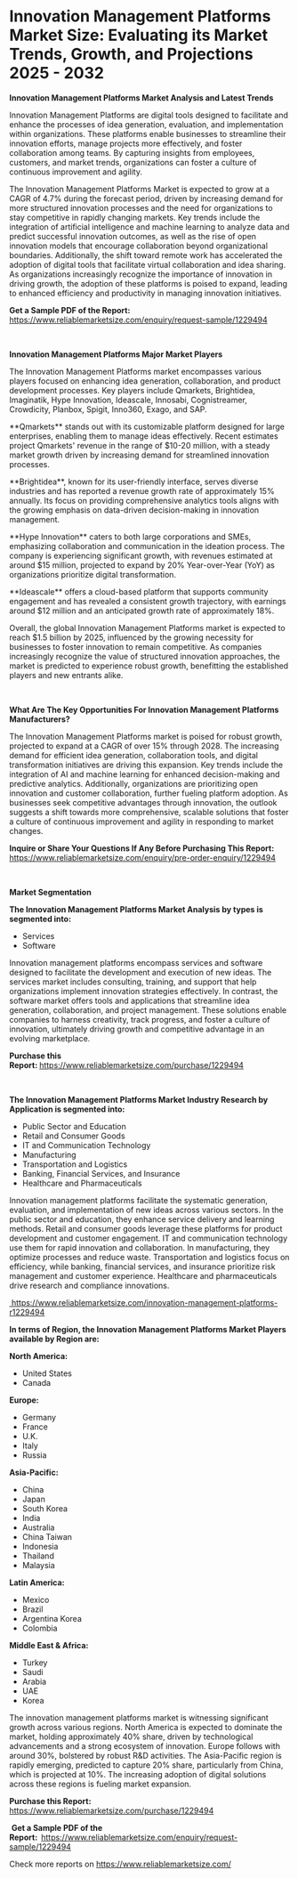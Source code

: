 <p><h1>Innovation Management Platforms Market Size: Evaluating its Market Trends, Growth, and Projections 2025 - 2032</h1></p><p><strong>Innovation Management Platforms Market Analysis and Latest Trends</strong></p>
<p><p>Innovation Management Platforms are digital tools designed to facilitate and enhance the processes of idea generation, evaluation, and implementation within organizations. These platforms enable businesses to streamline their innovation efforts, manage projects more effectively, and foster collaboration among teams. By capturing insights from employees, customers, and market trends, organizations can foster a culture of continuous improvement and agility. </p><p>The Innovation Management Platforms Market is expected to grow at a CAGR of 4.7% during the forecast period, driven by increasing demand for more structured innovation processes and the need for organizations to stay competitive in rapidly changing markets. Key trends include the integration of artificial intelligence and machine learning to analyze data and predict successful innovation outcomes, as well as the rise of open innovation models that encourage collaboration beyond organizational boundaries. Additionally, the shift toward remote work has accelerated the adoption of digital tools that facilitate virtual collaboration and idea sharing. As organizations increasingly recognize the importance of innovation in driving growth, the adoption of these platforms is poised to expand, leading to enhanced efficiency and productivity in managing innovation initiatives.</p></p>
<p><strong>Get a Sample PDF of the Report:&nbsp;</strong> <a href="https://www.reliablemarketsize.com/enquiry/request-sample/1229494?utm_campaign=2799&utm_medium=2&utm_source=Github&utm_content=ia&utm_term=10032025&utm_id=innovation-management-platforms">https://www.reliablemarketsize.com/enquiry/request-sample/1229494</a></p>
<p>&nbsp;</p>
<p><strong>Innovation Management Platforms Major Market Players</strong></p>
<p><p>The Innovation Management Platforms market encompasses various players focused on enhancing idea generation, collaboration, and product development processes. Key players include Qmarkets, Brightidea, Imaginatik, Hype Innovation, Ideascale, Innosabi, Cognistreamer, Crowdicity, Planbox, Spigit, Inno360, Exago, and SAP.</p><p>**Qmarkets** stands out with its customizable platform designed for large enterprises, enabling them to manage ideas effectively. Recent estimates project Qmarkets' revenue in the range of $10-20 million, with a steady market growth driven by increasing demand for streamlined innovation processes.</p><p>**Brightidea**, known for its user-friendly interface, serves diverse industries and has reported a revenue growth rate of approximately 15% annually. Its focus on providing comprehensive analytics tools aligns with the growing emphasis on data-driven decision-making in innovation management.</p><p>**Hype Innovation** caters to both large corporations and SMEs, emphasizing collaboration and communication in the ideation process. The company is experiencing significant growth, with revenues estimated at around $15 million, projected to expand by 20% Year-over-Year (YoY) as organizations prioritize digital transformation.</p><p>**Ideascale** offers a cloud-based platform that supports community engagement and has revealed a consistent growth trajectory, with earnings around $12 million and an anticipated growth rate of approximately 18%. </p><p>Overall, the global Innovation Management Platforms market is expected to reach $1.5 billion by 2025, influenced by the growing necessity for businesses to foster innovation to remain competitive. As companies increasingly recognize the value of structured innovation approaches, the market is predicted to experience robust growth, benefitting the established players and new entrants alike.</p></p>
<p>&nbsp;</p>
<p><strong>What Are The Key Opportunities For Innovation Management Platforms Manufacturers?</strong></p>
<p><p>The Innovation Management Platforms market is poised for robust growth, projected to expand at a CAGR of over 15% through 2028. The increasing demand for efficient idea generation, collaboration tools, and digital transformation initiatives are driving this expansion. Key trends include the integration of AI and machine learning for enhanced decision-making and predictive analytics. Additionally, organizations are prioritizing open innovation and customer collaboration, further fueling platform adoption. As businesses seek competitive advantages through innovation, the outlook suggests a shift towards more comprehensive, scalable solutions that foster a culture of continuous improvement and agility in responding to market changes.</p></p>
<p><strong>Inquire or Share Your Questions If Any Before Purchasing This Report:</strong> <a href="https://www.reliablemarketsize.com/enquiry/pre-order-enquiry/1229494?utm_campaign=2799&utm_medium=2&utm_source=Github&utm_content=ia&utm_term=10032025&utm_id=innovation-management-platforms">https://www.reliablemarketsize.com/enquiry/pre-order-enquiry/1229494</a></p>
<p>&nbsp;</p>
<p><strong>Market Segmentation</strong></p>
<p><strong>The Innovation Management Platforms Market Analysis by types is segmented into:</strong></p>
<p><ul><li>Services</li><li>Software</li></ul></p>
<p><p>Innovation management platforms encompass services and software designed to facilitate the development and execution of new ideas. The services market includes consulting, training, and support that help organizations implement innovation strategies effectively. In contrast, the software market offers tools and applications that streamline idea generation, collaboration, and project management. These solutions enable companies to harness creativity, track progress, and foster a culture of innovation, ultimately driving growth and competitive advantage in an evolving marketplace.</p></p>
<p><strong>Purchase this Report:&nbsp;</strong><a href="https://www.reliablemarketsize.com/purchase/1229494?utm_campaign=2799&utm_medium=2&utm_source=Github&utm_content=ia&utm_term=10032025&utm_id=innovation-management-platforms">https://www.reliablemarketsize.com/purchase/1229494</a></p>
<p>&nbsp;</p>
<p><strong>The Innovation Management Platforms Market Industry Research by Application is segmented into:</strong></p>
<p><ul><li>Public Sector and Education</li><li>Retail and Consumer Goods</li><li>IT and Communication Technology</li><li>Manufacturing</li><li>Transportation and Logistics</li><li>Banking, Financial Services, and Insurance</li><li>Healthcare and Pharmaceuticals</li></ul></p>
<p><p>Innovation management platforms facilitate the systematic generation, evaluation, and implementation of new ideas across various sectors. In the public sector and education, they enhance service delivery and learning methods. Retail and consumer goods leverage these platforms for product development and customer engagement. IT and communication technology use them for rapid innovation and collaboration. In manufacturing, they optimize processes and reduce waste. Transportation and logistics focus on efficiency, while banking, financial services, and insurance prioritize risk management and customer experience. Healthcare and pharmaceuticals drive research and compliance innovations.</p></p>
<p><a href="https://www.reliablemarketsize.com/innovation-management-platforms-r1229494?utm_campaign=2799&utm_medium=2&utm_source=Github&utm_content=ia&utm_term=10032025&utm_id=innovation-management-platforms">&nbsp;https://www.reliablemarketsize.com/innovation-management-platforms-r1229494</a></p>
<p><strong>In terms of Region, the Innovation Management Platforms Market Players available by Region are:</strong></p>
<p>
    <p> <strong> North America: </strong>
        <ul>
            <li>United States</li>
            <li>Canada</li>
        </ul>
        </p> 
    <p> <strong> Europe: </strong>
        <ul>
            <li>Germany</li>
            <li>France</li>
            <li>U.K.</li>
            <li>Italy</li>
            <li>Russia</li>
        </ul>
        </p> 
    <p> <strong> Asia-Pacific: </strong>
        <ul>
            <li>China</li>
            <li>Japan</li>
            <li>South Korea</li>
            <li>India</li>
            <li>Australia</li>
            <li>China Taiwan</li>
            <li>Indonesia</li>
            <li>Thailand</li>
            <li>Malaysia</li>
        </ul>
        </p> 
    <p> <strong> Latin America: </strong>
        <ul>
            <li>Mexico</li>
            <li>Brazil</li>
            <li>Argentina Korea</li>
            <li>Colombia</li>
        </ul>
        </p> 
    <p> <strong> Middle East & Africa: </strong>
        <ul>
            <li>Turkey</li>
            <li>Saudi</li>
            <li>Arabia</li>
            <li>UAE</li>
            <li>Korea</li>
        </ul>
    </p>
    </p>
<p><p>The innovation management platforms market is witnessing significant growth across various regions. North America is expected to dominate the market, holding approximately 40% share, driven by technological advancements and a strong ecosystem of innovation. Europe follows with around 30%, bolstered by robust R&D activities. The Asia-Pacific region is rapidly emerging, predicted to capture 20% share, particularly from China, which is projected at 10%. The increasing adoption of digital solutions across these regions is fueling market expansion.</p></p>
<p><strong>Purchase this Report: </strong><a href="https://www.reliablemarketsize.com/purchase/1229494?utm_campaign=2799&utm_medium=2&utm_source=Github&utm_content=ia&utm_term=10032025&utm_id=innovation-management-platforms">https://www.reliablemarketsize.com/purchase/1229494</a></p>
<p>&nbsp;<strong>Get a Sample PDF of the Report:&nbsp;&nbsp;</strong><a href="https://www.reliablemarketsize.com/enquiry/request-sample/1229494?utm_campaign=2799&utm_medium=2&utm_source=Github&utm_content=ia&utm_term=10032025&utm_id=innovation-management-platforms">https://www.reliablemarketsize.com/enquiry/request-sample/1229494</a></p>
<p><strong></strong></p>
<p>Check more reports on <a href="https://www.reliablemarketsize.com/?utm_campaign=2799&utm_medium=2&utm_source=Github&utm_content=ia&utm_term=10032025&utm_id=innovation-management-platforms">https://www.reliablemarketsize.com/</a></p>